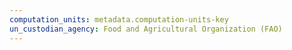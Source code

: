```yaml
---
computation_units: metadata.computation-units-key
un_custodian_agency: Food and Agricultural Organization (FAO)
---
```


